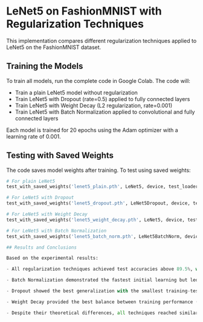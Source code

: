 # LeNet5 on FashionMNIST with Regularization Techniques

This implementation compares different regularization techniques applied to LeNet5 on the FashionMNIST dataset.

## Training the Models

To train all models, run the complete code in Google Colab. The code will:
- Train a plain LeNet5 model without regularization
- Train LeNet5 with Dropout (rate=0.5) applied to fully connected layers
- Train LeNet5 with Weight Decay (L2 regularization, rate=0.001)
- Train LeNet5 with Batch Normalization applied to convolutional and fully connected layers

Each model is trained for 20 epochs using the Adam optimizer with a learning rate of 0.001.

## Testing with Saved Weights

The code saves model weights after training. To test using saved weights:

```python
# For plain LeNet5
test_with_saved_weights('lenet5_plain.pth', LeNet5, device, test_loader)

# For LeNet5 with Dropout
test_with_saved_weights('lenet5_dropout.pth', LeNet5Dropout, device, test_loader)

# For LeNet5 with Weight Decay
test_with_saved_weights('lenet5_weight_decay.pth', LeNet5, device, test_loader)

# For LeNet5 with Batch Normalization
test_with_saved_weights('lenet5_batch_norm.pth', LeNet5BatchNorm, device, test_loader)

## Results and Conclusions

Based on the experimental results:

- All regularization techniques achieved test accuracies above 89.5%, with Weight Decay achieving the highest at 90.70%.

- Batch Normalization demonstrated the fastest initial learning but led to the largest gap between training (97.69%) and test accuracy (90.25%), indicating potential overfitting.

- Dropout showed the best generalization with the smallest training-test gap (2.41%), confirming its effectiveness against overfitting while maintaining good test performance (89.63%).

- Weight Decay provided the best balance between training performance (93.61%) and generalization (90.70%), with a moderate gap of 2.91%.

- Despite their theoretical differences, all techniques reached similar test accuracy, suggesting that for this particular dataset and architecture, the choice of regularization primarily affects training dynamics rather than ultimate generalization capability.
